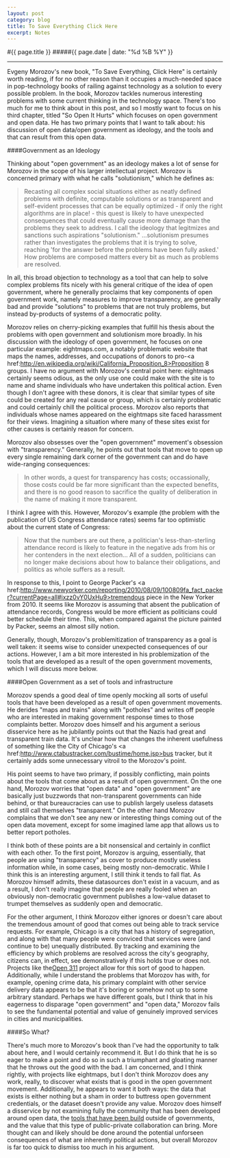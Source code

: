```yaml
---
layout: post
category: blog
title: To Save Everything Click Here
excerpt: Notes
---
```


#{{ page.title }}
#####{{ page.date | date: "%d %B %Y" }}
<hr>

Evgeny Morozov's new book, "To Save Everything, Click Here" is certainly worth reading, if for no other reason than it occupies a much-needed space in pop-technology books of railing against technology as a solution to every possible problem. In the book, Morozov tackles numerous interesting problems with some current thinking in the technology space. There's too much for me to think about in this post, and so I mostly want to focus on his third chapter, titled "So Open It Hurts" which focuses on open government and open data. He has two primary points that I want to talk about: his discussion of open data/open government as ideology, and the tools and that can result from this open data.

####Government as an Ideology

Thinking about "open government" as an ideology makes a lot of sense for Morozov in the scope of his larger intellectual project. Morozov is concerned primary with what he calls "solutionism," which he defines as:

> Recasting all complex social situations either as neatly defined problems with definite, computable solutions or as transparent and self-evident processes that can be equally optimized - if only the right algorithms are in place! - this quest is likely to have unexpected consequences that could eventually cause more damage than the problems they seek to address. I call the ideology that legitmizes and sanctions such aspirations "solutionism."
> ...solutionism presumes rather than investigates the problems that it is trying to solve, reaching 'for the answer before the problems have been fully asked.' How problems are composed matters every bit as much as problems are resolved.

In all, this broad objection to technology as a tool that can help to solve complex problems fits nicely with his general critique of the idea of open government, where he generally proclaims that key components of open government work, namely measures to improve transparency, are generally bad and provide "solutions" to problems that are not truly problems, but instead by-products of systems of a democratic polity. 

Morozov relies on cherry-picking examples that fulfill his thesis about the problems with open government and solutionism more broadly. In his discussion with the ideology of open government, he focuses on one particular example: <a href:eightmaps.com>eightmaps.com</a>, a notably problematic website that maps the names, addresses, and occupations of donors to pro-<a href:http://en.wikipedia.org/wiki/California_Proposition_8>Proposition 8</a> groups. I have no argument with Morozov's central point here: eightmaps certainly seems odious, as the only use one could make with the site is to name and shame individuals who have undertaken this political action. Even though I don't agree with these donors, it is clear that similar types of site could be created for any real cause or group, which is certainly problematic and could certainly chill the political process. Morozov also reports that individuals whose names appeared on the eightmaps site faced harassment for their views. Imagining a situation where many of these sites exist for other causes is certainly reason for concern.

Morozov also obsesses over the "open government" movement's obsession with "transparency." Generally, he points out that tools that move to open up every single remaining dark corner of the government can and do have wide-ranging consequences:

> In other words, a quest for transparency has costs; occassionally, those costs could be far more significant than the expected benefits, and there is no good reason to sacrifice the quality of deliberation in the name of making it more transparent.

I think I agree with this. However, Morozov's example (the problem with the publication of US Congress attendance rates) seems far too optimistic about the current state of Congress:

> Now that the numbers are out there, a politician's less-than-sterling attendance record is likely to feature in the negative ads from his or her contenders in the next election... All of a sudden, politicians can no longer make decisions about how to balance their obligations, and politics as whole suffers as a result.

In response to this, I point to George Packer's <a href:http://www.newyorker.com/reporting/2010/08/09/100809fa_fact_packer?currentPage=all#ixzz0vY0UxHu9>tremendous piece in the New Yorker from 2010.</a> It seems like Morozov is assuming that absent the publication of attendance records, Congress would be more efficient as politicians could better schedule their time. This, when compared against the picture painted by Packer, seems an almost silly notion.

Generally, though, Morozov's problemitization of transparency as a goal is well taken: it seems wise to consider unexpected consequences of our actions. However, I am a bit more interested in his problemization of the tools that are developed as a result of the open government movements, which I will discuss more below.

####Open Government as a set of tools and infrastructure

Morozov spends a good deal of time openly mocking all sorts of useful tools that have been developed as a result of open government movements. He derides "maps and trains" along with "potholes" and writes off people who are interested in making government response times to those complaints better. Morozov does himself and his argument a serious disservice here as he jubilantly points out that the Nazis had great and transparent train data. It's unclear how that changes the inherent usefulness of something like the City of Chicago's <a href:http://www.ctabustracker.com/bustime/home.jsp>bus tracker</a>, but it certainly adds some unnecessary vitroil to the Morozov's point.

His point seems to have two primary, if possibly conflicting, main points about the tools that come about as a result of open government. On the one hand, Morozov worries that "open data" and "open government" are basically just buzzwords that non-transparent governments can hide behind, or that bureaucracies can use to publish largely useless datasets and still call themselves "transparent." On the other hand Morozov complains that we don't see any new or interesting things coming out of the open data movement, except for some imagined lame app that allows us to better report potholes.

I think both of these points are a bit nonsensical and certainly in conflict with each other. To the first point, Morozov is arguing, essentially, that people are using "transparency" as cover to produce mostly useless information while, in some cases, being mostly non-democratic. While I think this is an interesting argument, I still think it tends to fall flat. As Morozov himself admits, these datasources don't exist in a vacuum, and as a result, I don't really imagine that people are really fooled when an obviously non-democratic government publishes a low-value dataset to trumpet themselves as suddenly open and democratic.

For the other argument, I think Morozov either ignores or doesn't care about the tremendous amount of good that comes out being able to track service requests. For example, Chicago is a city that has a history of segregation, and along with that many people were conviced that services were (and continue to be) unequally distributed. By tracking and examining the efficiency by which problems are resolved across the city's geography, citizens can, in effect, see demonstratively if this holds true or does not. Projects like the<a href=http://www.cityofchicago.org/city/en/depts/311.html>Open 311</a> project allow for this sort of good to happen. Additionally, while I understand the problems that Morozov has with, for example, opening crime data, his primary complaint with other service delivery data appears to be that it's boring or somehow not up to some arbitrary standard. Perhaps we have different goals, but I think that in his eagerness to disparage "open government" and "open data," Morozov fails to see the fundamental potential and value of genuinely improved services in cities and municipalities.

####So What?

There's much more to Morozov's book than I've had the opportunity to talk about here, and I would certainly recommend it. But I do think that he is so eager to make a point and do so in such a triumphant and gloating manner that he throws out the good with the bad. I am concerned, and I think rightly, with projects like eightmaps, but I don't think Morozov does any work, really, to discover what exists that is good in the open government movement. Additionally, he appears to want it both ways: the data that exists is either nothing but a sham in order to buttress open government credentials, or the dataset doesn't provide any value. Morozov does himself a disservice by not examining fully the community that has been developed around open data, the <a href=http://opencityapps.org/>tools that have been build</a> outside of governments, and the value that this type of public-private collaboration can bring. More thought can and likely should be done around the potential unforseen consequences of what are inherently political actions, but overall Morozov is far too quick to dismiss too much in his argument.